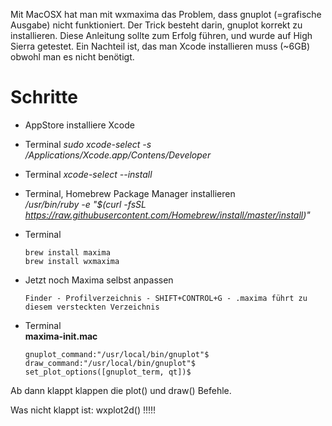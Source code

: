 Mit MacOSX hat man mit wxmaxima das Problem, dass gnuplot (=grafische Ausgabe) nicht funktioniert. Der Trick besteht darin, gnuplot korrekt zu installieren.
Diese Anleitung sollte zum Erfolg führen, und wurde auf High Sierra getestet.
Ein Nachteil ist, das man Xcode installieren muss (~6GB) obwohl man es nicht benötigt.

# Schritte

- AppStore installiere Xcode
- Terminal
  *sudo xcode-select -s /Applications/Xcode.app/Contens/Developer*
- Terminal
  *xcode-select --install*

- Terminal, Homebrew Package Manager installieren<br>
  */usr/bin/ruby -e "$(curl -fsSL https://raw.githubusercontent.com/Homebrew/install/master/install)"*

- Terminal<br>
  ```brew install gnuplot --with-qt
  brew install maxima
  brew install wxmaxima
  ```
- Jetzt noch Maxima selbst anpassen
  ```
  Finder - Profilverzeichnis - SHIFT+CONTROL+G - .maxima führt zu diesem versteckten Verzeichnis
  ```
- Terminal<br>
  **maxima-init.mac**
  ```
  gnuplot_command:"/usr/local/bin/gnuplot"$
  draw_command:"/usr/local/bin/gnuplot"$
  set_plot_options([gnuplot_term, qt])$
  ```
Ab dann klappt klappen die plot() und draw() Befehle.

Was nicht klappt ist: wxplot2d() !!!!!
